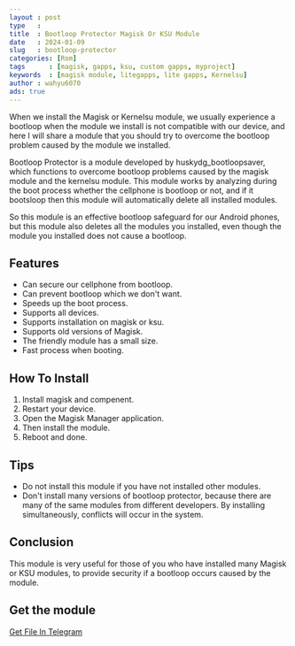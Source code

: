 ```yaml
---
layout : post
type   : 
title  : Bootloop Protector Magisk Or KSU Module
date   : 2024-01-09
slug   : bootloop-protector
categories: [Rom]
tags      : [magisk, gapps, ksu, custom gapps, myproject]
keywords  : [magisk module, litegapps, lite gapps, Kernelsu]
author : wahyu6070
ads: true
---
```


When we install the Magisk or Kernelsu module, we usually experience a bootloop when the module we install is not compatible with our device, and here I will share a module that you should try to overcome the bootloop problem caused by the module we installed.

Bootloop Protector is a module developed by huskydg_bootloopsaver, which functions to overcome bootloop problems caused by the magisk module and the kernelsu module.  This module works by analyzing during the boot process whether the cellphone is bootloop or not, and if it bootsloop then this module will automatically delete all installed modules.

So this module is an effective bootloop safeguard for our Android phones, but this module also deletes all the modules you installed, even though the module you installed does not cause a bootloop.

## Features

- Can secure our cellphone from bootloop.
- Can prevent bootloop which we don't want.
- Speeds up the boot process.
- Supports all devices.
- Supports installation on magisk or ksu.
- Supports old versions of Magisk.
- The friendly module has a small size.
- Fast process when booting.



## How To Install

1. Install magisk and compenent.
2. Restart your device.
3. Open the Magisk Manager application.
4. Then install the module.
5. Reboot and done.

## Tips

- Do not install this module if you have not installed other modules.
- Don't install many versions of bootloop protector, because there are many of the same modules from different developers.  By installing simultaneously, conflicts will occur in the system.

## Conclusion

This module is very useful for those of you who have installed many Magisk or KSU modules, to provide security if a bootloop occurs caused by the module.

## Get the module
[Get File In Telegram](https://t.me/wahyu6070channel/802)
